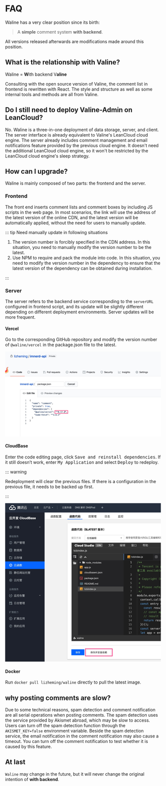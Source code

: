 # FAQ

Waline has a very clear position since its birth:

> A **simple** comment system **with backend**.

All versions released afterwards are modifications made around this position.

## What is the relationship with Valine?

Waline = **W**ith backend V**aline**

Consulting with the open source version of Valine, the comment list in frontend is rewritten with React. The style and structure as well as some internal tools and methods are all from Valine.

## Do I still need to deploy Valine-Admin on LeanCloud?

No. Waline is a three-in-one deployment of data storage, server, and client. The server interface is already equivalent to Valine's LeanCloud cloud engine. The server already includes comment management and email notifications feature provided by the previous cloud engine. It doesn't need the additional LeanCloud cloud engine, so it won't be restricted by the LeanCloud cloud engine's sleep strategy.

## How can I upgrade?

Waline is mainly composed of two parts: the frontend and the server.

### Frontend

The front end inserts comment lists and comment boxes by including JS scripts in the web page. In most scenarios, the link will use the address of the latest version of the online CDN, and the latest version will be automatically applied, without the need for users to manually update.

::: tip Need manually update in following situations

1. The version number is forcibly specified in the CDN address. In this situation, you need to manually modify the version number to be the latest.
2. Use NPM to require and pack the module into code. In this situation, you need to modify the version number in the dependency to ensure that the latest version of the dependency can be obtained during installation.

:::

### Server

The server refers to the backend service corresponding to the `serverURL` configured in frontend script, and its update will be slightly different depending on different deployment environments. Server updates will be more frequent.

#### Vercel

Go to the corresponding GitHub repository and modify the version number of `@waline/vercel` in the package.json file to the latest.

![vercel](../assets/vercel-update.png)

#### CloudBase

Enter the code editing page, click <kbd>Save and reinstall dependencies</kbd>. If it still doesn’t work, enter <kbd>My Application</kbd> and select <kbd>Deploy</kbd> to redeploy.

::: warning

Redeployment will clear the previous files. If there is a configuration in the previous file, it needs to be backed up first.

:::

![cloudBase](../assets/cloudbase-update.jpg)

#### Docker

Run `docker pull lizheming/waline` directly to pull the latest image.

## why posting comments are slow?

Due to some technical reasons, spam detection and comment notification are all serial operations when posting comments. The spam detection uses the service provided by Akismet abroad, which may be slow to access. Users can turn off the spam detection function through the `AKISMET_KEY=false` environment variable. Beside the spam detection service, the email notification in the comment notification may also cause a timeout. You can turn off the comment notification to test whether it is caused by this feature.

## At last

`Waline` may change in the future, but it will never change the original intention of **with backend**.
